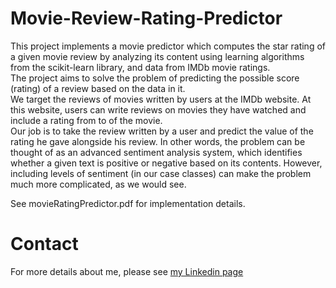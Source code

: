 # Movie-Review-Rating-Predictor #
This project implements a movie predictor which computes the star rating of a given movie review by analyzing its content using learning algorithms from the scikit-learn library, and data from IMDb movie ratings.  
The project aims to solve the problem of predicting the possible score (rating) of a review based on the data in it.  
We target the reviews of movies written by users at the IMDb website. At this website, users can write reviews on movies they have watched and include a rating from to of the movie.  
Our job is to take the review written by a user and predict the value of the rating he gave alongside his review. 
In other words, the problem can be thought of as an advanced sentiment analysis system, which identifies whether a given text is positive or negative based on its contents. However, including levels of sentiment (in our case classes) can make the problem much more complicated, as we would see.  

See movieRatingPredictor.pdf for implementation details.

# Contact #
For more details about me, please see [my Linkedin page](https://www.linkedin.com/in/abuhisham/)
